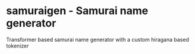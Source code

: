 # samuraigen - Samurai name generator
Transformer based samurai name generator with a custom hiragana based tokenizer
